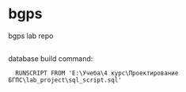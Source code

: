 # bgps
bgps lab repo
##
database build command:
```
  RUNSCRIPT FROM 'E:\Учеба\4 курс\Проектирование БГПС\lab_project\sql_script.sql'
```
